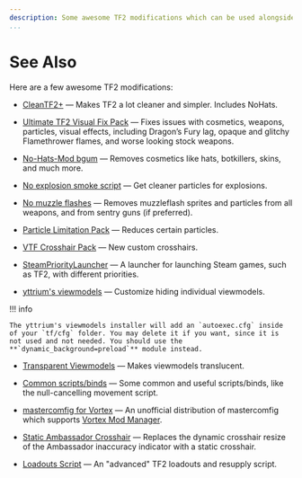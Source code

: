 ```yaml
---
description: Some awesome TF2 modifications which can be used alongside mastercomfig.
...
```


# See Also

Here are a few awesome TF2 modifications:

* [CleanTF2+](https://github.com/JarateKing/CleanTF2plus)
  — Makes TF2 a lot cleaner and simpler. Includes NoHats.

* [Ultimate TF2 Visual Fix Pack](https://github.com/agrastiOs/Ultimate-TF2-Visual-Fix-Pack/releases)
  — Fixes issues with cosmetics, weapons, particles, visual effects, including Dragon’s Fury lag, opaque and glitchy Flamethrower flames, and worse looking stock weapons.

* [No-Hats-Mod bgum](https://github.com/Fedora31/no-hats-bgum)
  — Removes cosmetics like hats, botkillers, skins, and much more.

* [No explosion smoke script](https://www.teamfortress.tv/25647/no-explosion-smoke-script)
  — Get cleaner particles for explosions.

* [No muzzle flashes](https://github.com/ghost-420/no-muzzleflashes)
  — Removes muzzleflash sprites and particles from all weapons, and from sentry guns (if preferred).

* [Particle Limitation Pack](https://www.teamfortress.tv/22586/particle-limitation-pack)
  — Reduces certain particles.

* [VTF Crosshair Pack](https://www.teamfortress.tv/35367/vtf-crosshair-pack)
  — New custom crosshairs.

* [SteamPriorityLauncher](https://github.com/Leo40Git/SteamPriorityLauncher)
  — A launcher for launching Steam games, such as TF2, with different priorities.

* [yttrium's viewmodels](https://github.com/Yttrium-tYcLief/CompVMInstaller/releases)
  — Customize hiding individual viewmodels.
  
!!! info

    The yttrium's viewmodels installer will add an `autoexec.cfg` inside of your `tf/cfg` folder. You may delete it if you want, since it is not used and not needed. You should use the **`dynamic_background=preload`** module instead.

* [Transparent Viewmodels](https://www.teamfortress.tv/21928/transparent-viewmodels-in-any-hud)
  — Makes viewmodels translucent.

* [Common scripts/binds](https://www.reddit.com/r/tf2scripthelp/wiki/commonscripts)
  — Some common and useful scripts/binds, like the null-cancelling movement script.

* [mastercomfig for Vortex](https://github.com/AtomicTEM/Mastercomfig-All-in-one-for-Vortex-Mod-Manager)
  — An unofficial distribution of mastercomfig which supports [Vortex Mod Manager](https://www.nexusmods.com/about/vortex/).

* [Static Ambassador Crosshair](https://github.com/juniorsgithub/tf2-static-ambassador-crosshair)
  — Replaces the dynamic crosshair resize of the Ambassador inaccuracy indicator with a static crosshair.

* [Loadouts Script](https://github.com/juniorsgithub/tf2-loadouts-script)
  — An "advanced" TF2 loadouts and resupply script.
